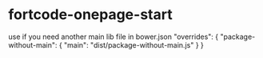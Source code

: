 # fortcode-onepage-start

use if you need another main lib file in bower.json
"overrides": {
    "package-without-main": {
      "main": "dist/package-without-main.js"
    }
}